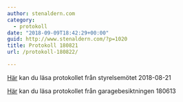 ```yaml
---
author: stenaldern.com
category:
  - protokoll
date: "2018-09-09T18:42:29+00:00"
guid: http://www.stenaldern.com/?p=1020
title: Protokoll 180821
url: /protokoll-180822/

---
```

[Här](/wp-content/uploads/2018/09/Protokoll-styrelsemöte-20180821.pdf "Protokoll") kan du läsa protokollet från styrelsemötet 2018-08-21

[Här](/wp-content/uploads/2018/09/Garage_besiktning_2018.pdf "Protokoll") kan du läsa protokollet från garagebesiktningen 180613
